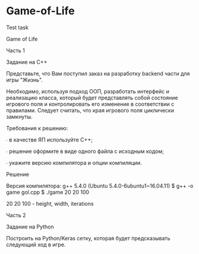 # Game-of-Life

Test task

Game of Life

Часть 1

Задание на C++

Представьте, что Вам поступил заказ на разработку backend части для игры "Жизнь". 

Необходимо, используя подход ООП, разработать интерфейс и реализацию класса, который будет представлять собой состояние игрового поля и контролировать его изменение в соответствии с правилами. Следует считать, что края игрового поля циклически замкнуты.

Требования к решению:

∙ в качестве ЯП используйте C++;

∙ решение оформите в виде одного файла с исходным кодом; 

∙ укажите версию компилятора и опции компиляции.

Решение

Версия компилятора: g++ 5.4.0 (Ubuntu 5.4.0-6ubuntu1~16.04.11)
$ g++ -o game gol.cpp 
$ ./game 20 20 100 

20 20 100 - height, width, iterations

Часть 2

Задание на Python

Построить на Python/Keras сетку, которая будет предсказывать следующий ход в игре.
